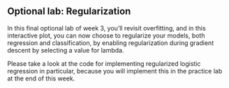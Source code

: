 ## Optional lab: Regularization

In this final optional lab of week 3, you’ll revisit overfitting, and in this interactive plot, you can now choose to regularize your models, both regression and classification, by enabling regularization during gradient descent by selecting a value for lambda.

Please take a look at the code for implementing regularized logistic regression in particular, because you will implement this in the practice lab at the end of this week.